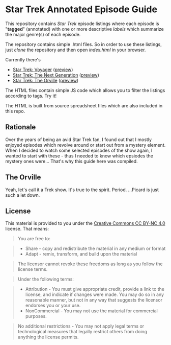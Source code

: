 # Star Trek Annotated Episode Guide

This repository contains _Star Trek_ episode listings where each episode is "**tagged**" (annotated) with one or more descriptive _labels_ which summarize the major genre(s) of each episode.

The repository contains simple .html files. So in order to use these listings, just _clone_ the repository and then open _index.html_ in your browser.

Currently there's

- [Star Trek: Voyager](st-voyager.html) ([preview](https://raw.githack.com/isync/star-trek-annotated-episode-guide/master/st-voyager.html))
- [Star Trek: The Next Generation](st-the-next-generation.html) ([preview](https://raw.githack.com/isync/star-trek-annotated-episode-guide/master/st-the-next-generation.html))
- [Star Trek: The Orville](the-orville.html) ([preview](https://raw.githack.com/isync/star-trek-annotated-episode-guide/master/the-orville.html))

The HTML files contain simple JS code which allows you to filter the listings according to tags. Try it!

The HTML is built from source spreadsheet files which are also included in this repo.

## Rationale

Over the years of being an avid Star Trek fan, I found out that I mostly enjoyed episodes which  revolve around or start out from a mystery element. When I decided to watch some selected episodes of the show again, I wanted to start with these - thus I needed to know which epsiodes the mystery ones were... That's why this guide here was compiled.

## The Orville

Yeah, let's call it a Trek show. It's true to the spirit. Period. ...Picard is just such a let down.

## License

This material is provided to you under the [Creative Commons CC BY-NC 4.0](https://creativecommons.org/licenses/by-nc/4.0/) license. That means:

> You are free to:

> - Share - copy and redistribute the material in any medium or format
> - Adapt - remix, transform, and build upon the material

> The licensor cannot revoke these freedoms as long as you follow the license terms.

> Under the following terms:

> - Attribution - You must give appropriate credit, provide a link to the license, and indicate if changes were made. You may do so in any reasonable manner, but not in any way that suggests the licensor endorses you or your use.
> - NonCommercial - You may not use the material for commercial purposes.

> No additional restrictions - You may not apply legal terms or technological measures that legally restrict others from doing anything the license permits.